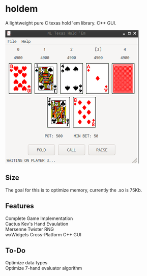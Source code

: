 # holdem
A lightweight pure C texas hold 'em library. C++ GUI.

![GUI](readme/gui_showcase.png)

## Size
The goal for this is to optimize memory, currently the .so is 75Kb.
## Features
Complete Game Implementation <br />
Cactus Kev's Hand Evaulation <br />
Mersenne Twister RNG <br />
wxWidgets Cross-Platform C++ GUI <br />

## To-Do
Optimize data types <br />
Optimize 7-hand evaluator algorithm
